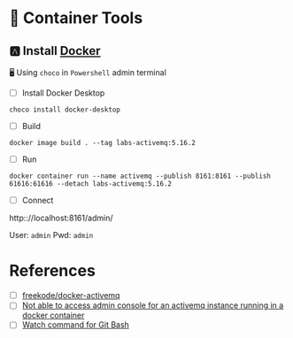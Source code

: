 # :whale2: Container Tools


## :a: Install  [Docker](https://www.docker.com/)

:desktop_computer: Using `choco` in `Powershell` admin terminal


- [ ] Install Docker Desktop

```
choco install docker-desktop
```

- [ ] Build


```
docker image build . --tag labs-activemq:5.16.2
```

- [ ] Run

```
docker container run --name activemq --publish 8161:8161 --publish 61616:61616 --detach labs-activemq:5.16.2 
```

- [ ] Connect

http:://localhost:8161/admin/

User: `admin`
Pwd: `admin`

# References

- [ ] [freekode/docker-activemq](https://github.com/freekode/docker-activemq)
- [ ] [Not able to access admin console for an activemq instance running in a docker container](https://stackoverflow.com/questions/63127321/not-able-to-access-admin-console-for-an-activemq-instance-running-in-a-docker-co)
- [ ] [Watch command for Git Bash](https://gist.github.com/espaciomore/28e24ce4f91177c0964f4f67bb5c5fda)
